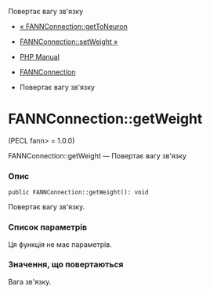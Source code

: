 Повертає вагу зв'язку

-   [« FANNConnection::getToNeuron](fannconnection.gettoneuron.md)
    
-   [FANNConnection::setWeight »](fannconnection.setweight.md)
    
-   [PHP Manual](index.md)
    
-   [FANNConnection](class.fannconnection.md)
    
-   Повертає вагу зв'язку
    

# FANNConnection::getWeight

(PECL fann> = 1.0.0)

FANNConnection::getWeight — Повертає вагу зв'язку

### Опис

```methodsynopsis
public FANNConnection::getWeight(): void
```

Повертає вагу зв'язку.

### Список параметрів

Ця функція не має параметрів.

### Значення, що повертаються

Вага зв'язку.